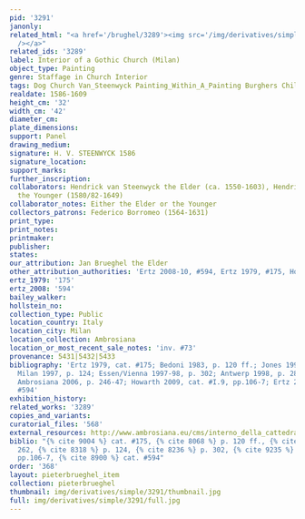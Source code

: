 ```yaml
---
pid: '3291'
janonly: 
related_html: "<a href='/brughel/3289'><img src='/img/derivatives/simple/3289/thumbnail.jpg'
  /></a>"
related_ids: '3289'
label: Interior of a Gothic Church (Milan)
object_type: Painting
genre: Staffage in Church Interior
tags: Dog Church Van_Steenwyck Painting_Within_A_Painting Burghers Children Interior_Scene
realdate: 1586-1609
height_cm: '32'
width_cm: '42'
diameter_cm: 
plate_dimensions: 
support: Panel
drawing_medium: 
signature: H. V. STEENWYCK 1586
signature_location: 
support_marks: 
further_inscription: 
collaborators: Hendrick van Steenwyck the Elder (ca. 1550-1603), Hendrick van Steenwyck
  the Younger (1580/82-1649)
collaborator_notes: Either the Elder or the Younger
collectors_patrons: Federico Borromeo (1564-1631)
print_type: 
print_notes: 
printmaker: 
publisher: 
states: 
our_attribution: Jan Brueghel the Elder
other_attribution_authorities: 'Ertz 2008-10, #594, Ertz 1979, #175, Honig database'
ertz_1979: '175'
ertz_2008: '594'
bailey_walker: 
hollstein_no: 
collection_type: Public
location_country: Italy
location_city: Milan
location_collection: Ambrosiana
location_or_most_recent_sale_notes: 'inv. #73'
provenance: 5431|5432|5433
bibliography: 'Ertz 1979, cat. #175; Bedoni 1983, p. 120 ff.; Jones 1993, p. 262;
  Milan 1997, p. 124; Essen/Vienna 1997-98, p. 302; Antwerp 1998, p. 280; Pijl in
  Ambrosiana 2006, p. 246-47; Howarth 2009, cat. #I.9, pp.106-7; Ertz 2008-10, cat.
  #594'
exhibition_history: 
related_works: '3289'
copies_and_variants: 
curatorial_files: '568'
external_resources: http://www.ambrosiana.eu/cms/interno_della_cattedrale_di_anversa-1562.html
biblio: "{% cite 9004 %} cat. #175, {% cite 8068 %} p. 120 ff., {% cite 8765 %} p.
  262, {% cite 8318 %} p. 124, {% cite 8236 %} p. 302, {% cite 9235 %} cat. #I.9,
  pp.106-7, {% cite 8900 %} cat. #594"
order: '368'
layout: pieterbrueghel_item
collection: pieterbrueghel
thumbnail: img/derivatives/simple/3291/thumbnail.jpg
full: img/derivatives/simple/3291/full.jpg
---
```

